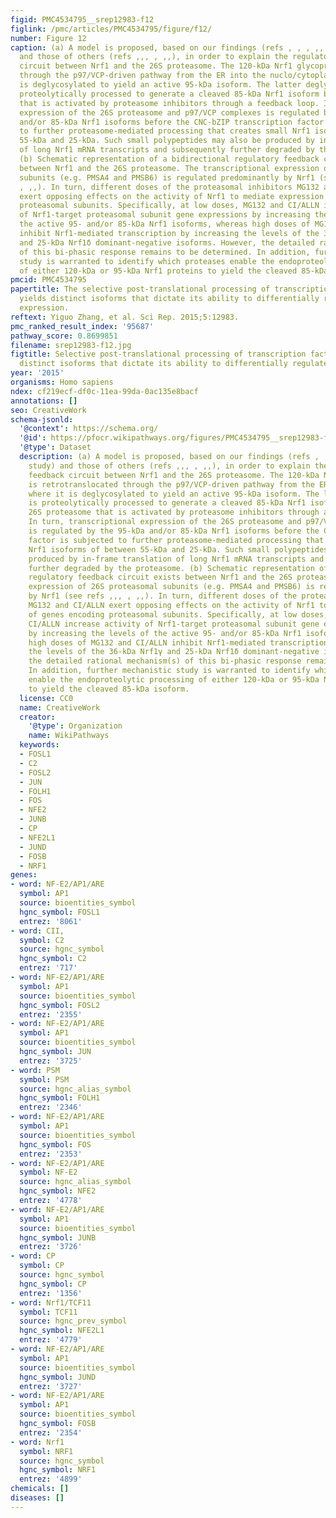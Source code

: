 ```yaml
---
figid: PMC4534795__srep12983-f12
figlink: /pmc/articles/PMC4534795/figure/f12/
number: Figure 12
caption: (a) A model is proposed, based on our findings (refs , , , ,, and this study)
  and those of others (refs ,,, , ,,), in order to explain the regulatory feedback
  circuit between Nrf1 and the 26S proteasome. The 120-kDa Nrf1 glycoprotein is retrotranslocated
  through the p97/VCP-driven pathway from the ER into the nuclo/cytoplasm where it
  is deglycosylated to yield an active 95-kDa isoform. The latter deglycoprotein is
  proteolytically processed to generate a cleaved 85-kDa Nrf1 isoform by the 26S proteasome
  that is activated by proteasome inhibitors through a feedback loop. In turn, transcriptional
  expression of the 26S proteasome and p97/VCP complexes is regulated by the 95-kDa
  and/or 85-kDa Nrf1 isoforms before the CNC-bZIP transcription factor is subjected
  to further proteasome-mediated processing that creates small Nrf1 isoforms of between
  55-kDa and 25-kDa. Such small polypeptides may also be produced by in-frame translation
  of long Nrf1 mRNA transcripts and subsequently further degraded by the proteasome.
  (b) Schematic representation of a bidirectional regulatory feedback circuit exists
  between Nrf1 and the 26S proteasome. The transcriptional expression of 26S proteasomal
  subunits (e.g. PMSA4 and PMSB6) is regulated predominantly by Nrf1 (see refs ,,,
  , ,,). In turn, different doses of the proteasomal inhibitors MG132 and CI/ALLN
  exert opposing effects on the activity of Nrf1 to mediate expression of genes encoding
  proteasomal subunits. Specifically, at low doses, MG132 and CI/ALLN increase activity
  of Nrf1-target proteasomal subunit gene expressions by increasing the levels of
  the active 95- and/or 85-kDa Nrf1 isoforms, whereas high doses of MG132 and CI/ALLN
  inhibit Nrf1-mediated transcription by increasing the levels of the 36-kDa Nrf1γ
  and 25-kDa Nrf1δ dominant-negative isoforms. However, the detailed rational mechanism(s)
  of this bi-phasic response remains to be determined. In addition, further mechanistic
  study is warranted to identify which proteases enable the endoproteolytic processing
  of either 120-kDa or 95-kDa Nrf1 proteins to yield the cleaved 85-kDa isoform.
pmcid: PMC4534795
papertitle: The selective post-translational processing of transcription factor Nrf1
  yields distinct isoforms that dictate its ability to differentially regulate gene
  expression.
reftext: Yiguo Zhang, et al. Sci Rep. 2015;5:12983.
pmc_ranked_result_index: '95687'
pathway_score: 0.8699851
filename: srep12983-f12.jpg
figtitle: Selective post-translational processing of transcription factor Nrf1 yields
  distinct isoforms that dictate its ability to differentially regulate gene expression
year: '2015'
organisms: Homo sapiens
ndex: cf219ecf-df0c-11ea-99da-0ac135e8bacf
annotations: []
seo: CreativeWork
schema-jsonld:
  '@context': https://schema.org/
  '@id': https://pfocr.wikipathways.org/figures/PMC4534795__srep12983-f12.html
  '@type': Dataset
  description: (a) A model is proposed, based on our findings (refs , , , ,, and this
    study) and those of others (refs ,,, , ,,), in order to explain the regulatory
    feedback circuit between Nrf1 and the 26S proteasome. The 120-kDa Nrf1 glycoprotein
    is retrotranslocated through the p97/VCP-driven pathway from the ER into the nuclo/cytoplasm
    where it is deglycosylated to yield an active 95-kDa isoform. The latter deglycoprotein
    is proteolytically processed to generate a cleaved 85-kDa Nrf1 isoform by the
    26S proteasome that is activated by proteasome inhibitors through a feedback loop.
    In turn, transcriptional expression of the 26S proteasome and p97/VCP complexes
    is regulated by the 95-kDa and/or 85-kDa Nrf1 isoforms before the CNC-bZIP transcription
    factor is subjected to further proteasome-mediated processing that creates small
    Nrf1 isoforms of between 55-kDa and 25-kDa. Such small polypeptides may also be
    produced by in-frame translation of long Nrf1 mRNA transcripts and subsequently
    further degraded by the proteasome. (b) Schematic representation of a bidirectional
    regulatory feedback circuit exists between Nrf1 and the 26S proteasome. The transcriptional
    expression of 26S proteasomal subunits (e.g. PMSA4 and PMSB6) is regulated predominantly
    by Nrf1 (see refs ,,, , ,,). In turn, different doses of the proteasomal inhibitors
    MG132 and CI/ALLN exert opposing effects on the activity of Nrf1 to mediate expression
    of genes encoding proteasomal subunits. Specifically, at low doses, MG132 and
    CI/ALLN increase activity of Nrf1-target proteasomal subunit gene expressions
    by increasing the levels of the active 95- and/or 85-kDa Nrf1 isoforms, whereas
    high doses of MG132 and CI/ALLN inhibit Nrf1-mediated transcription by increasing
    the levels of the 36-kDa Nrf1γ and 25-kDa Nrf1δ dominant-negative isoforms. However,
    the detailed rational mechanism(s) of this bi-phasic response remains to be determined.
    In addition, further mechanistic study is warranted to identify which proteases
    enable the endoproteolytic processing of either 120-kDa or 95-kDa Nrf1 proteins
    to yield the cleaved 85-kDa isoform.
  license: CC0
  name: CreativeWork
  creator:
    '@type': Organization
    name: WikiPathways
  keywords:
  - FOSL1
  - C2
  - FOSL2
  - JUN
  - FOLH1
  - FOS
  - NFE2
  - JUNB
  - CP
  - NFE2L1
  - JUND
  - FOSB
  - NRF1
genes:
- word: NF-E2/AP1/ARE
  symbol: AP1
  source: bioentities_symbol
  hgnc_symbol: FOSL1
  entrez: '8061'
- word: CII,
  symbol: C2
  source: hgnc_symbol
  hgnc_symbol: C2
  entrez: '717'
- word: NF-E2/AP1/ARE
  symbol: AP1
  source: bioentities_symbol
  hgnc_symbol: FOSL2
  entrez: '2355'
- word: NF-E2/AP1/ARE
  symbol: AP1
  source: bioentities_symbol
  hgnc_symbol: JUN
  entrez: '3725'
- word: PSM
  symbol: PSM
  source: hgnc_alias_symbol
  hgnc_symbol: FOLH1
  entrez: '2346'
- word: NF-E2/AP1/ARE
  symbol: AP1
  source: bioentities_symbol
  hgnc_symbol: FOS
  entrez: '2353'
- word: NF-E2/AP1/ARE
  symbol: NF-E2
  source: hgnc_alias_symbol
  hgnc_symbol: NFE2
  entrez: '4778'
- word: NF-E2/AP1/ARE
  symbol: AP1
  source: bioentities_symbol
  hgnc_symbol: JUNB
  entrez: '3726'
- word: CP
  symbol: CP
  source: hgnc_symbol
  hgnc_symbol: CP
  entrez: '1356'
- word: Nrf1/TCF11
  symbol: TCF11
  source: hgnc_prev_symbol
  hgnc_symbol: NFE2L1
  entrez: '4779'
- word: NF-E2/AP1/ARE
  symbol: AP1
  source: bioentities_symbol
  hgnc_symbol: JUND
  entrez: '3727'
- word: NF-E2/AP1/ARE
  symbol: AP1
  source: bioentities_symbol
  hgnc_symbol: FOSB
  entrez: '2354'
- word: Nrf1
  symbol: NRF1
  source: hgnc_symbol
  hgnc_symbol: NRF1
  entrez: '4899'
chemicals: []
diseases: []
---
```

